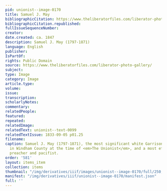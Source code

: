 ```yaml
---
pid: unionist--image-0170
title: Samuel J. May
bibliographicCitation: https://www.theliberatorfiles.com/liberator-photo-gallery/
bibliographicCitation.republished: 
fullIssueSequenceNumber: 
creator: 
date.created: ca. 1847
description: Samuel J. May (1797-1871)
language: English
publisher: 
IsPartOf: 
rights: Public Domain
source: https://www.theliberatorfiles.com/liberator-photo-gallery/
subject: 
type: Image
category: Image
article.type: 
volume: 
issue: 
transcription: 
scholarlyNotes: 
commentary: 
relatedPeople: 
featured: 
repeated: 
relatedImage: 
relatedText: unionist--text-0099
relatedTextIssue: 1833-09-05 p01.25
filename: 
caption: Samuel J. May (1797-1871), the most significant white Garrisonian Abolitionist
  in Windham County at the time of <em>The Unionist</em>, and a most effective Unitarian
  preacher and pacifist.
order: '581'
layout: items_item
collection: items
thumbnail: "/img/derivatives/iiif/images/unionist--image-0170/full/250,/0/default.jpg"
manifest: "/img/derivatives/iiif/unionist--image-0170/manifest.json"
full: ''
---
```

